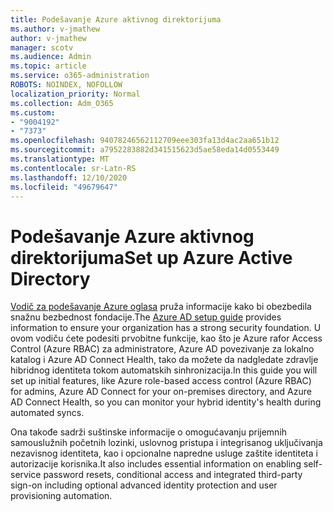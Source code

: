```yaml
---
title: Podešavanje Azure aktivnog direktorijuma
ms.author: v-jmathew
author: v-jmathew
manager: scotv
ms.audience: Admin
ms.topic: article
ms.service: o365-administration
ROBOTS: NOINDEX, NOFOLLOW
localization_priority: Normal
ms.collection: Adm_O365
ms.custom:
- "9004192"
- "7373"
ms.openlocfilehash: 94078246562112709eee303fa13d4ac2aa651b12
ms.sourcegitcommit: a7952283882d341515623d5ae58eda14d0553449
ms.translationtype: MT
ms.contentlocale: sr-Latn-RS
ms.lasthandoff: 12/10/2020
ms.locfileid: "49679647"
---
```

# <a name="set-up-azure-active-directory"></a><span data-ttu-id="ae085-102">Podešavanje Azure aktivnog direktorijuma</span><span class="sxs-lookup"><span data-stu-id="ae085-102">Set up Azure Active Directory</span></span>

<span data-ttu-id="ae085-103">[Vodič za podešavanje Azure oglasa](https://go.microsoft.com/fwlink/?linkid=2134390) pruža informacije kako bi obezbedila snažnu bezbednost fondacije.</span><span class="sxs-lookup"><span data-stu-id="ae085-103">The [Azure AD setup guide](https://go.microsoft.com/fwlink/?linkid=2134390) provides information to ensure your organization has a strong security foundation.</span></span> <span data-ttu-id="ae085-104">U ovom vodiču ćete podesiti prvobitne funkcije, kao što je Azure rаfor Access Control (Azure RBAC) za administratore, Azure AD povezivanje za lokalno katalog i Azure AD Connect Health, tako da možete da nadgledate zdravlje hibridnog identiteta tokom automatskih sinhronizacija.</span><span class="sxs-lookup"><span data-stu-id="ae085-104">In this guide you will set up initial features, like Azure role-based access control (Azure RBAC) for admins, Azure AD Connect for your on-premises directory, and Azure AD Connect Health, so you can monitor your hybrid identity's health during automated syncs.</span></span>

<span data-ttu-id="ae085-105">Ona takođe sadrži suštinske informacije o omogućavanju prijemnih samouslužnih početnih lozinki, uslovnog pristupa i integrisanog uključivanja nezavisnog identiteta, kao i opcionalne napredne usluge zaštite identiteta i autorizacije korisnika.</span><span class="sxs-lookup"><span data-stu-id="ae085-105">It also includes essential information on enabling self-service password resets, conditional access and integrated third-party sign-on including optional advanced identity protection and user provisioning automation.</span></span>
